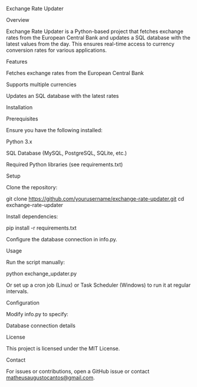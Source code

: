 Exchange Rate Updater

Overview

Exchange Rate Updater is a Python-based project that fetches exchange rates from the European Central Bank and updates a SQL database with the latest values from the day. This ensures real-time access to currency conversion rates for various applications.

Features

Fetches exchange rates from the European Central Bank

Supports multiple currencies

Updates an SQL database with the latest rates

Installation

Prerequisites

Ensure you have the following installed:

Python 3.x

SQL Database (MySQL, PostgreSQL, SQLite, etc.)

Required Python libraries (see requirements.txt)

Setup

Clone the repository:

git clone https://github.com/yourusername/exchange-rate-updater.git
cd exchange-rate-updater

Install dependencies:

pip install -r requirements.txt

Configure the database connection in info.py.

Usage

Run the script manually:

python exchange_updater.py

Or set up a cron job (Linux) or Task Scheduler (Windows) to run it at regular intervals.

Configuration

Modify info.py to specify:

Database connection details

License

This project is licensed under the MIT License.

Contact

For issues or contributions, open a GitHub issue or contact matheusaugustocantos@gmail.com.